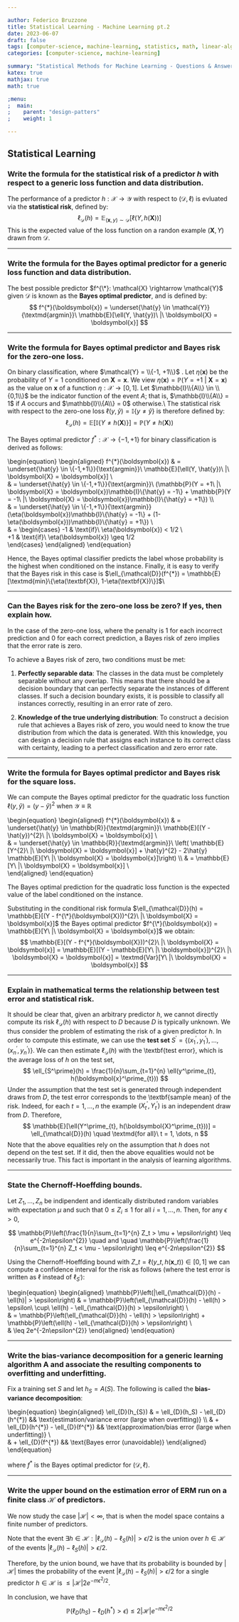 ```yaml
---

author: Federico Bruzzone
title: Statistical Learning - Machine Learning pt.2 
date: 2023-06-07
draft: false 
tags: [computer-science, machine-learning, statistics, math, linear-algebra]
categories: [computer-science, machine-learning]

summary: "Statistical Methods for Machine Learning - Questions & Answers pt.2. Statistical learning"
katex: true
mathjax: true
math: true

;menu:
;  main:
;    parent: "design-patters"
;    weight: 1

---
```


## Statistical Learning

### Write the formula for the statistical risk of a predictor $h$ with respect to a generic loss function and data distribution.

The performance of a predictor $h : \mathcal{X} \rightarrow \mathcal{Y}$ with respect to $(\mathcal{D}, \ell)$ is evluated via the $\textbf{statistical risk}$, defined by:
$$
    \ell_{\mathcal{D}}(h) = \mathbb{E}_{(\boldsymbol{x}, y) \sim \mathcal{D}}[\ell(Y, h(\boldsymbol{X}))]
$$
This is the expected value of the loss function on a randon example $(\boldsymbol{X}, Y)$ drawn from $\mathcal{D}$.

---

### Write the formula for the Bayes optimal predictor for a generic loss function and data distribution.

The best possible predictor $f^{\*}: \mathcal{X} \rightarrow \mathcal{Y}$ given $\mathcal{D}$ is known as the $\textbf{Bayes optimal predictor}$, and is defined by:
$$
f^{*}(\boldsymbol{x}) = \underset{\hat{y} \in \mathcal{Y}}{\textmd{argmin}}\ \mathbb{E}[\ell(Y, \hat{y})\ |\ \boldsymbol{X} = \boldsymbol{x}]
$$

---

### Write the formula for Bayes optimal predictor and Bayes risk for the zero-one loss.

On binary classification, where $\mathcal{Y} = \\{-1, +1\\}$ . Let $\eta(\boldsymbol{x})$ be the probability of $Y = 1$ conditioned on $\textbf{X} = \boldsymbol{x}$. We view $\eta(\boldsymbol{x}) = \mathbb{P}(Y = +1\ |\ \textbf{X} = \boldsymbol{x})$ as the value on $\boldsymbol{x}$ of a function $\eta : \mathcal{X} \rightarrow [0,1]$.
Let $\mathbb{I}\\{A\\} \in \\{0,1\\}$ be the indicator function of the event $A$; that is, $\mathbb{I}\\{A\\} = 1$ if $A$ occurs and $\mathbb{I}\\{A\\} = 0$ otherwise.\\
The statistical risk with respect to the zero-one loss $\ell(y, \hat{y}) = \mathbb{I}\{y \neq \hat{y}\}$ is therefore defined by:
$$
\ell_{\mathcal{D}}(h) = \mathbb{E}[\mathbb{I}\{Y \neq h(\boldsymbol{X})\}] = \mathbb{P}(Y \neq h(\boldsymbol{X}))
$$

The Bayes optimal predictor $f^{*} : \mathcal{X} \rightarrow \{-1, +1\}$ for binary classification is derived as follows:

\begin{equation}
\begin{aligned}
f^{\*}(\boldsymbol{x}) & = \underset{\hat{y} \in \\{-1,+1\\}}{\text{argmin}}\ \mathbb{E}[\ell(Y, \hat{y})\ |\ \boldsymbol{X} = \boldsymbol{x}] \\\
& = \underset{\hat{y} \in \\{-1,+1\\}}{\text{argmin}}\ (\mathbb{P}(Y = +1\ |\ \boldsymbol{X} = \boldsymbol{x})\mathbb{I}\\{\hat{y} = -1\\} + \mathbb{P}(Y = -1\ |\ \boldsymbol{X} = \boldsymbol{x})\mathbb{I}\\{\hat{y} = +1\\}) \\\                                   
& = \underset{\hat{y} \in \\{-1,+1\\}}{\text{argmin}} (\eta(\boldsymbol{x})\mathbb{I}\\{\hat{y} = -1\\} + (1-\eta(\boldsymbol{x}))\mathbb{I}\\{\hat{y} = +1\\}) \\\
& = \begin{cases}
-1 & \text{if}\ \eta(\boldsymbol{x}) < 1/2 \\\
+1 & \text{if}\ \eta(\boldsymbol{x}) \geq 1/2                                
\end{cases}
\end{aligned}
\end{equation}
        
Hence, the Bayes optimal classifier predicts the label whose probability is the highest when conditioned on the instance. Finally, it is easy to verify that the Bayes risk in this case is $\ell_{\mathcal{D}}(f^{*}) = \mathbb{E}[\textmd{min}\{\eta(\textbf{X}), 1-\eta(\textbf{X})\}]$\\

---

### Can the Bayes risk for the zero-one loss be zero? If yes, then explain how.

In the case of the zero-one loss, where the penalty is 1 for each incorrect prediction and 0 for each correct prediction, a Bayes risk of zero implies that the error rate is zero.

To achieve a Bayes risk of zero, two conditions must be met:

1. $\textbf{Perfectly separable data}$: The classes in the data must be completely separable without any overlap. This means that there should be a decision boundary that can perfectly separate the instances of different classes. If such a decision boundary exists, it is possible to classify all instances correctly, resulting in an error rate of zero.

2. $\textbf{Knowledge of the true underlying distribution}$: To construct a decision rule that achieves a Bayes risk of zero, you would need to know the true distribution from which the data is generated. With this knowledge, you can design a decision rule that assigns each instance to its correct class with certainty, leading to a perfect classification and zero error rate.

---

### Write the formula for Bayes optimal predictor and Bayes risk for the square loss.


We can compute the Bayes optimal predictor for the quadratic loss function $\ell(y, \hat{y}) = (y - \hat{y})^{2}$ when $\mathcal{Y} \equiv \mathbb{R}$

\begin{equation} 
\begin{aligned}
f^{\*}(\boldsymbol{x}) & = \underset{\hat{y} \in \mathbb{R}}{\textmd{argmin}}\ \mathbb{E}[(Y - \hat{y})^{2}\ |\ \boldsymbol{X} = \boldsymbol{x}] \\\
& = \underset{\hat{y} \in \mathbb{R}}{\textmd{argmin}}\ \left( \mathbb{E}[Y^{2}\ |\ \boldsymbol{X} = \boldsymbol{x}] + \hat{y}^{2} - 2\hat{y} \mathbb{E}[Y\ |\ \boldsymbol{X} = \boldsymbol{x}]\right) \\\ 
& = \mathbb{E}[Y\ |\ \boldsymbol{X} = \boldsymbol{x}] \\\
\end{aligned}
\end{equation}

The Bayes optimal prediction for the quadratic loss function is the expected value of the label conditioned on the instance.

Substituting in the conditional risk formula $\ell_{\mathcal{D}}(h) = \mathbb{E}[(Y - f^{\*}(\boldsymbol{X}))^{2}\ |\ \boldsymbol{X} = \boldsymbol{x}]$ the Bayes optimal predictor $f^{\*}(\boldsymbol{x}) = \mathbb{E}[Y\ |\ \boldsymbol{X} = \boldsymbol{x}]$ we obtain:
$$
\mathbb{E}[(Y - f^{*}(\boldsymbol{X}))^{2}\ |\ \boldsymbol{X} = \boldsymbol{x}] = \mathbb{E}[(Y - \mathbb{E}[Y\ |\ \boldsymbol{x}])^{2}\ |\ \boldsymbol{X} = \boldsymbol{x}] = \textmd{Var}[Y\ |\ \boldsymbol{X} = \boldsymbol{x}]
$$

---

### Explain in mathematical terms the relationship between test error and statistical risk.

It should be clear that, given an arbitrary predictor $h$, we cannot directly compute its risk $\ell_{\mathcal{D}}(h)$ with respect to $D$ because $D$ is typically unknown.
We thus consider the problem of estimating the risk of a given predictor $h$. In order to compute this estimate, we can use the $\textbf{test set}$ $S^\prime = \{(x^\prime_{1} , y^\prime_{1}), \dots , (x^\prime_{n}, y^\prime_{n})\}$. We can then estimate $\ell_{\mathcal{D}}(h)$ with the \textbf{test error}, which is the average loss of $h$ on the test set,
$$
\ell_{S^\prime}(h) = \frac{1}{n}\sum_{t=1}^{n} \ell(y^\prime_{t}, h(\boldsymbol{x}^\prime_{t}))
$$
Under the assumption that the test set is generated through independent draws from $D$, the test error corresponds to the \textbf{sample mean} of the risk. Indeed, for each $t = 1, \dots, n$ the example $(X^\prime_{t} , Y^\prime_{t})$ is an independent draw from $D$. Therefore,
$$
\mathbb{E}[\ell(Y^\prime_{t}, h(\boldsymbol{X}^\prime_{t}))] = \ell_{\mathcal{D}}(h) \quad \textmd{for all}\ t = 1, \dots, n
$$
Note that the above equalities rely on the assumption that $h$ does not depend on the test set. If it did, then the above equalities would not be necessarily true. This fact is important in the analysis of learning algorithms.

---

### State the Chernoff-Hoeffding bounds.

Let $Z_1, \dots, Z_n$ be indipendent and identically distributed random variables with expectation $\mu$ and such that $0 \leq Z_i \leq 1$ for all $i = 1, \dots, n$. Then, for any $\epsilon > 0$,

$$
\mathbb{P}\left(\frac{1}{n}\sum_{t=1}^{n} Z_t > \mu + \epsilon\right) \leq e^{-2n\epsilon^{2}}
\quad and \quad
\mathbb{P}\left(\frac{1}{n}\sum_{t=1}^{n} Z_t < \mu - \epsilon\right) \leq e^{-2n\epsilon^{2}}
$$

Using the Chernoff-Hoeffding bound with $Z\_t = \ell(y\_t, h(\boldsymbol{x}\_t)) \in [0, 1]$ we can compute a confidence interval for the risk as follows (where the test error is written as $\ell$ instead of $\ell_{S^\prime}$):

\begin{equation}
\begin{aligned}
\mathbb{P}\left(|\ell_{\mathcal{D}}(h) - \ell(h)| > \epsilon\right) & = \mathbb{P}\left(\ell_{\mathcal{D}}(h) - \ell(h) > \epsilon\ \cup\ \ell(h) - \ell_{\mathcal{D}}(h) > \epsilon\right) \\\
                                                                            & = \mathbb{P}\left(\ell_{\mathcal{D}}(h) - \ell(h) > \epsilon\right) + \mathbb{P}\left(\ell(h) - \ell_{\mathcal{D}}(h) > \epsilon\right) \\\
                                                                            & \leq 2e^{-2n\epsilon^{2}}
\end{aligned}
\end{equation}

---

### Write the bias-variance decomposition for a generic learning algorithm A and associate the resulting components to overfitting and underfitting.

Fix a training set $S$ and let $h_S = A(S)$. The following is called the $\textbf{bias-variance decomposition}$:

\begin{equation} 
\begin{aligned}
\ell\_{D}(h\_{S}) & = \ell\_{D}(h\_S) - \ell\_{D}(h^{*}) && \text{estimation/variance error (large when overfitting)} \\\ 
& + \ell\_{D}(h^{\*}) - \ell\_{D}(f^{\*}) && \text{approximation/bias error (large when underfitting)} \\\
& + \ell\_{D}(f^{\*}) && \text{Bayes error (unavoidable)} 
\end{aligned}
\end{equation}

where $f^*$ is the Bayes optimal predictor for $(\mathcal{D}, \ell)$.

---

### Write the upper bound on the estimation error of ERM run on a finite class $\mathcal{H}$ of predictors.

We now study the case $|\mathcal{H}| < \infty$, that is when the model space contains a finite number of predictors.

Note that the event $\exists h \in \mathcal{H} : |\ell_{\mathcal{D}}(h) - \ell_{S}(h)| > \epsilon / 2$ is the union over $h \in \mathcal{H}$ of the events $|\ell_{\mathcal{D}}(h) - \ell_{S}(h)| > \epsilon / 2$.

Therefore, by the union bound, we have that its probability is bounded by $|\mathcal{H}|$ times the probability of the event $|\ell_{\mathcal{D}}(h) - \ell_{S}(h)| > \epsilon / 2$ for a single predictor $h \in \mathcal{H}$ is $\leq |\mathcal{H}|2e^{-m\epsilon^2/2}$.

In conclusion, we have that
$$
\mathbb{P}(\ell_{D}(h_S) - \ell_{D}(h^*) > \epsilon) \leq 2|\mathcal{H}|e^{-m\epsilon^2/2}
$$



